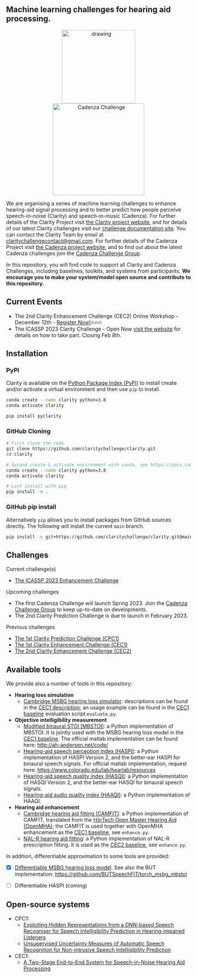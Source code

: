 ## Machine learning challenges for hearing aid processing.

<p align="center">
  <img src="docs/images/earfinal_clarity_customColour.png" alt="drawing" width="200" hspace="40"/>

  <img src="docs/images/cadenza_logo.png" alt="Cadenza Challenge" width="250" hspace="40"/>
</p>

We are organising a series of machine learning challenges to enhance hearing-aid signal processing and to better predict
how people perceive speech-in-noise (Clarity) and speech-in-music (Cadenza). For further details of the Clarity Project
visit [the Clarity project website](http://claritychallenge.org/), and for details of our latest Clarity challenges
visit our [challenge documentation site](https://claritychallenge.github.io/clarity_CC_doc/). You can contact the
Clarity Team by email at [claritychallengecontact@gmail.com](claritychallengecontact@gmail.com). For further details of
the Cadenza Project visit [the Cadenza project website](http://cadenzachallenge.org/), and to find out about the latest
Cadenza challenges join the [Cadenza Challenge Group](https://groups.google.com/g/cadenza-challenge).

In this repository, you will find code to support all Clarity and Cadenza Challenges, including baselines, toolkits, and
systems from participants. **We encourage you to make your system/model open source and contribute to this repository.**

## Current Events

- The 2nd Clarity Enhancement Challenge (CEC2) Online Workshop - December 12th - [Register Now!](https://claritychallenge.org/clarity2022-CEC2-workshop/):fire::fire::fire:
- The ICASSP 2023 Clarity Challenge - Open Now [visit the website](https://claritychallenge.org/ICASSP2023_announcement_page/) for details on how to take part. Closing Feb 8th.
## Installation


### PyPI

Clarity is available on the [Python Package Index (PyPI)](https://pypi.org/project/pyclarity) to install create and/or
activate a virtual environment and then use `pip` to install.

``` bash
conda create --name clarity python=3.8
conda activate clarity

pip install pyclarity
```

### GitHub Cloning

```bash
# First clone the repo
git clone https://github.com/claritychallenge/clarity.git
cd clarity

# Second create & activate environment with conda, see https://docs.conda.io/projects/conda/en/latest/user-guide/install/index.html
conda create --name clarity python=3.8
conda activate clarity

# Last install with pip
pip install -e .
```

### GitHub pip install

Alternatively `pip` allows you to install packages from GitHub sources directly. The following will install the current
`main` branch.

``` bash
pip install -e git+https://github.com/claritychallenge/clarity.git@main
```

## Challenges

Current challenge(s)

- [The ICASSP 2023 Enhancement Challenge](./recipes/icassp2023)

Upcoming challenges

- The first Cadenza Challenge will launch Spring 2023. Join the [Cadenza Challenge
  Group](https://groups.google.com/g/cadenza-challenge) to keep up-to-date on developments.
- The 2nd Clarity Prediction Challenge is due to launch in February 2023.

Previous challenges

- [The 1st Clarity Prediction Challenge (CPC1)](./recipes/cpc1)
- [The 1st Clarity Enhancement Challenge (CEC1)](./recipes/cec1)
- [The 2nd Clarity Enhancement Challenge (CEC2)](./recipes/cec2)


## Available tools

We provide also a number of tools in this repository:
- **Hearing loss simulation**
    - [Cambridge MSBG hearing loss simulator](./clarity/evaluator/msbg): descriptions can be found in the [CEC1
      description](./recipes/cec1); an usage example can be found in the [CEC1 baseline](./recipes/cec1/baseline)
      evaluation script `evaluate.py`.
- **Objective intelligibility measurement**
    - [Modified binaural STOI (MBSTOI)](./clarity/evaluator/mbstoi/mbstoi.py): a Python implementation of MBSTOI. It is
      jointly used with the MSBG hearing loss model in the [CEC1 baseline](./recipes/cec1/baseline). The official matlab
      implementation can be found here: http://ah-andersen.net/code/
    - [Hearing-aid speech perception index (HASPI)](./clarity/evaluator/haspi/haspi.py): a Python implementation of
      HASPI Version 2, and the better-ear HASPI for binaural speech signals. For official matlab implementation, request here: https://www.colorado.edu/lab/hearlab/resources
    - [Hearing-aid speech quality index (HASQI)](./clarity/evaluator/hasqi/hasqi.py): a Python implementation of
      HASQI Version 2, and the better-ear HASQI for binaural speech signals.
    - [Hearing-aid audio quality index (HAAQI)](./clarity/evaluator/haaqi/haaqi.py): a Python implementation of
      HAAQI.
- **Hearing aid enhancement**
    - [Cambridge hearing aid fitting (CAMFIT)](./clarity/enhancer/gha/gainrule_camfit.py): a Python implementation of CAMFIT, translated from the [HörTech Open Master Hearing Aid (OpenMHA)](http://www.openmha.org/about/); the CAMFIT is used together with OpenMHA enhancement as the [CEC1 baseline](./recipes/cec1/baseline), see `enhance.py`.
    - [NAL-R hearing aid fitting](./clarity/enhancer/nalr.py): a Python implementation of NAL-R prescription fitting. It is used as the [CEC2 baseline](./recipes/cec2/baseline), see `enhance.py`.

In addition, differentiable approximation to some tools are provided:

* [x] [Differentiable MSBG hearing loss model](./clarity/predictor/torch_msbg.py). See also the BUT implementation:
      https://github.com/BUTSpeechFIT/torch_msbg_mbstoi
* [ ] Differentiable HASPI (coming)



## Open-source systems

- CPC1:
  - [Exploiting Hidden Representations from a DNN-based Speech Recogniser for Speech Intelligibility Prediction in
    Hearing-impaired Listeners](./recipes/cpc1/e032_sheffield)
  - [Unsupervised Uncertainty Measures of Automatic Speech Recognition for Non-intrusive Speech Intelligibility
    Prediction](./recipes/cpc1/e029_sheffield)
- CEC1:
  - [A Two-Stage End-to-End System for Speech-in-Noise Hearing Aid Processing](./recipes/cec1/e009_sheffield)
